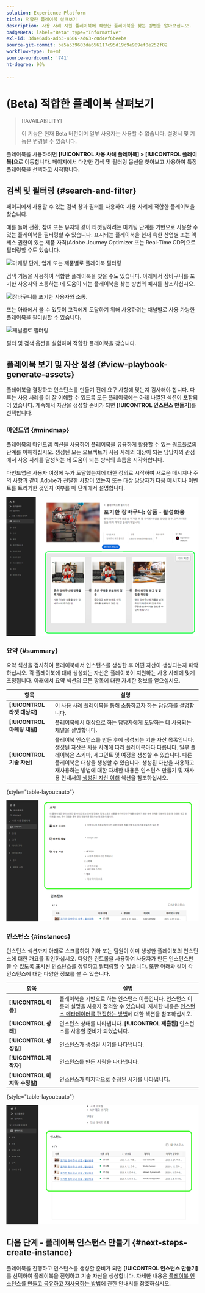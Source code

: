 ```yaml
---
solution: Experience Platform
title: 적합한 플레이북 살펴보기
description: 사용 사례 지원 플레이북에 적합한 플레이북을 찾는 방법을 알아보십시오.
badgeBeta: label="Beta" type="Informative"
exl-id: 3dae6ad6-adb3-4606-ad63-c0d4ef6beeba
source-git-commit: ba5a539603da656117c95d19c9e989ef0e252f82
workflow-type: tm+mt
source-wordcount: '741'
ht-degree: 96%

---
```


# (Beta) 적합한 플레이북 살펴보기

>[!AVAILABILITY]
>
>이 기능은 현재 Beta 버전이며 일부 사용자는 사용할 수 없습니다. 설명서 및 기능은 변경될 수 있습니다.

플레이북을 사용하려면 **[!UICONTROL 사용 사례 플레이북] > [!UICONTROL 플레이북]**&#x200B;으로 이동합니다. 페이지에서 다양한 검색 및 필터링 옵션을 찾아보고 사용하여 특정 플레이북을 선택하고 시작합니다.

## 검색 및 필터링 {#search-and-filter}

페이지에서 사용할 수 있는 검색 창과 필터를 사용하여 사용 사례에 적합한 플레이북을 찾습니다.

예를 들어 전환, 참여 또는 유지와 같이 타겟팅하려는 마케팅 단계를 기반으로 사용할 수 있는 플레이북을 필터링할 수 있습니다. 표시되는 플레이북을 현재 속한 산업별 또는 액세스 권한이 있는 제품 자격(Adobe Journey Optimizer 또는 Real-Time CDP)으로 필터링할 수도 있습니다.

![마케팅 단계, 업계 또는 제품별로 플레이북 필터링](/help/use-case-playbooks/assets/playbooks/ui-guide/filter-by-funnel-industry-product.gif)

검색 기능을 사용하여 적합한 플레이북을 찾을 수도 있습니다. 아래에서 장바구니를 포기한 사용자와 소통하는 데 도움이 되는 플레이북을 찾는 방법의 예시를 참조하십시오.

![장바구니를 포기한 사용자와 소통.](/help/use-case-playbooks/assets/playbooks/ui-guide/engage-abandoned-cart.gif)

또는 아래에서 볼 수 있듯이 고객에게 도달하기 위해 사용하려는 채널별로 사용 가능한 플레이북을 필터링할 수 있습니다.

![채널별로 필터링](/help/use-case-playbooks/assets/playbooks/ui-guide/channel-select-filter.gif)

필터 및 검색 옵션을 실험하여 적합한 플레이북을 찾습니다.

## 플레이북 보기 및 자산 생성 {#view-playbook-generate-assets}

플레이북을 결정하고 인스턴스를 만들기 전에 요구 사항에 맞는지 검사해야 합니다. 다루는 사용 사례를 더 잘 이해할 수 있도록 모든 플레이북에는 아래 나열된 섹션이 포함되어 있습니다. 계속해서 자산을 생성할 준비가 되면 **[!UICONTROL 인스턴스 만들기]**&#x200B;를 선택합니다.

### 마인드맵 {#mindmap}

플레이북의 마인드맵 섹션을 사용하여 플레이북을 유용하게 활용할 수 있는 워크플로의 단계를 이해하십시오. 생성된 모든 오브젝트가 사용 사례의 대상이 되는 담당자의 관점에서 사용 사례를 달성하는 데 도움이 되는 방식의 흐름을 시각화합니다.

마인드맵은 사용자 여정에 누가 도달했는지에 대한 정의로 시작하여 새로운 메시지나 주의 사항과 같이 Adobe가 전달한 사항이 있는지 또는 대상 담당자가 다음 메시지나 이벤트를 트리거한 것인지 여부를 매 단계에서 설명합니다.

![플레이북 마인드맵이 강조 표시되었습니다.](/help/use-case-playbooks/assets/playbooks/ui-guide/playbook-mindmap.png)


### 요약 {#summary}

요약 섹션을 검사하여 플레이북에서 인스턴스를 생성한 후 어떤 자산이 생성되는지 파악하십시오. 각 플레이북에 대해 생성되는 자산은 플레이북이 지원하는 사용 사례에 맞게 조정됩니다. 아래에서 요약 섹션의 모든 항목에 대한 자세한 정보를 얻으십시오.

| 항목 | 설명 |
---------|----------|
| **[!UICONTROL 타겟 대상자]** | 이 사용 사례 플레이북을 통해 소통하고자 하는 담당자를 설명합니다. |
| **[!UICONTROL 마케팅 채널]** | 플레이북에서 대상으로 하는 담당자에게 도달하는 데 사용되는 채널을 설명합니다. |
| **[!UICONTROL 기술 자산]** | 플레이북 인스턴스를 만든 후에 생성되는 기술 자산 목록입니다. 생성된 자산은 사용 사례에 따라 플레이북마다 다릅니다. 일부 플레이북은 스키마, 세그먼트 및 여정을 생성할 수 있습니다. 다른 플레이북은 대상을 생성할 수 있습니다. 생성된 자산을 사용하고 재사용하는 방법에 대한 자세한 내용은 인스턴스 만들기 및 재사용 안내서의 [생성된 자산 이해](/help/use-case-playbooks/playbooks/create-share-reuse.md#understand-assets) 섹션을 참조하십시오. |

{style="table-layout:auto"}

![강조 표시된 플레이북 요약](/help/use-case-playbooks/assets/playbooks/ui-guide/playbook-summary.png)

### 인스턴스 {#instances}

인스턴스 섹션까지 아래로 스크롤하여 귀하 또는 팀원이 이미 생성한 플레이북의 인스턴스에 대한 개요를 확인하십시오. 다양한 컨트롤을 사용하여 사용자가 만든 인스턴스만 볼 수 있도록 표시된 인스턴스를 정렬하고 필터링할 수 있습니다. 또한 아래와 같이 각 인스턴스에 대한 다양한 정보를 볼 수 있습니다.

| 항목 | 설명 |
|---------|----------|
| **[!UICONTROL 이름]** | 플레이북을 기반으로 하는 인스턴스 이름입니다. 인스턴스 이름과 설명을 사용자 정의할 수 있습니다. 자세한 내용은 [인스턴스 메타데이터를 편집하는 방법](/help/use-case-playbooks/playbooks/create-share-reuse.md#edit-instance-metadata)에 대한 섹션을 참조하십시오. |
| **[!UICONTROL 상태]** | 인스턴스 상태를 나타냅니다. **[!UICONTROL 제출된]** 인스턴스를 사용할 준비가 되었습니다. |
| **[!UICONTROL 생성일]** | 인스턴스가 생성된 시기를 나타냅니다. |
| **[!UICONTROL 제작자]** | 인스턴스를 만든 사람을 나타냅니다. |
| **[!UICONTROL 마지막 수정일]** | 인스턴스가 마지막으로 수정된 시기를 나타냅니다. |

{style="table-layout:auto"}

![플레이북 인스턴스가 강조 표시되었습니다.](/help/use-case-playbooks/assets/playbooks/ui-guide/playbook-instances.png)

## 다음 단계 - 플레이북 인스턴스 만들기 {#next-steps-create-instance}

플레이북을 진행하고 인스턴스를 생성할 준비가 되면 **[!UICONTROL 인스턴스 만들기]**&#x200B;를 선택하여 플레이북을 진행하고 기술 자산을 생성합니다. 자세한 내용은 [플레이북 인스턴스를 만들고 공유하고 재사용하는 방법](/help/use-case-playbooks/playbooks/create-share-reuse.md)에 관한 안내서를 참조하십시오.
